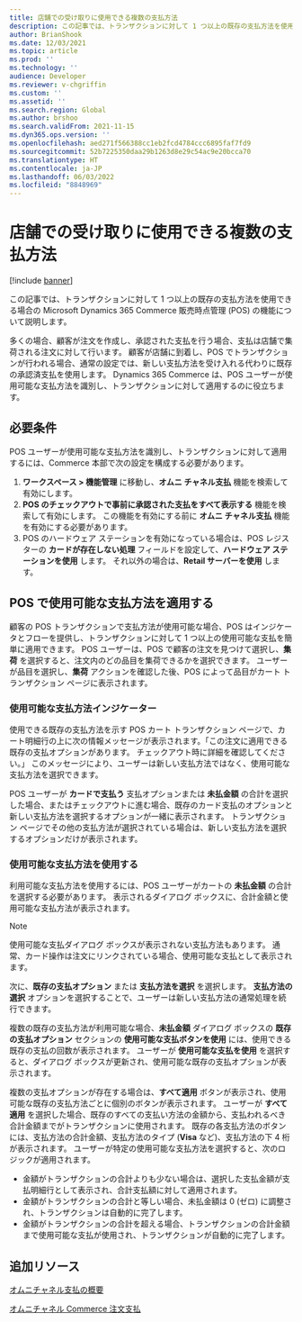 ```yaml
---
title: 店舗での受け取りに使用できる複数の支払方法
description: この記事では、トランザクションに対して 1 つ以上の既存の支払方法を使用できる場合の Microsoft Dynamics 365 Commerce 販売時点管理 (POS) の機能について説明します。
author: BrianShook
ms.date: 12/03/2021
ms.topic: article
ms.prod: ''
ms.technology: ''
audience: Developer
ms.reviewer: v-chgriffin
ms.custom: ''
ms.assetid: ''
ms.search.region: Global
ms.author: brshoo
ms.search.validFrom: 2021-11-15
ms.dyn365.ops.version: ''
ms.openlocfilehash: aed271f566388cc1eb2fcd4784ccc6895faf7fd9
ms.sourcegitcommit: 52b7225350daa29b1263d8e29c54ac9e20bcca70
ms.translationtype: HT
ms.contentlocale: ja-JP
ms.lasthandoff: 06/03/2022
ms.locfileid: "8848969"
---
```

# <a name="multiple-available-payment-methods-for-in-store-pickup"></a>店舗での受け取りに使用できる複数の支払方法

[!include [banner](../includes/banner.md)]

この記事では、トランザクションに対して 1 つ以上の既存の支払方法を使用できる場合の Microsoft Dynamics 365 Commerce 販売時点管理 (POS) の機能について説明します。

多くの場合、顧客が注文を作成し、承認された支払を行う場合、支払は店舗で集荷される注文に対して行います。 顧客が店舗に到着し、POS でトランザクションが行われる場合、通常の設定では、新しい支払方法を受け入れる代わりに既存の承認済支払を使用します。 Dynamics 365 Commerce は、POS ユーザーが使用可能な支払方法を識別し、トランザクションに対して適用するのに役立ちます。

## <a name="prerequisites"></a>必要条件

POS ユーザーが使用可能な支払方法を識別し、トランザクションに対して適用するには、Commerce 本部で次の設定を構成する必要があります。

1. **ワークスペース \> 機能管理** に移動し、**オムニ チャネル支払** 機能を検索して有効にします。
1. **POS のチェックアウトで事前に承認された支払をすべて表示する** 機能を検索して有効にします。 この機能を有効にする前に **オムニ チャネル支払** 機能を有効にする必要があります。
1. POS のハードウェア ステーションを有効になっている場合は、POS レジスターの **カードが存在しない処理** フィールドを設定して、**ハードウェア ステーションを使用** します。 それ以外の場合は、**Retail サーバーを使用** します。

## <a name="apply-available-payment-methods-in-pos"></a>POS で使用可能な支払方法を適用する

顧客の POS トランザクションで支払方法が使用可能な場合、POS はインジケータとフローを提供し、トランザクションに対して 1 つ以上の使用可能な支払を簡単に適用できます。 POS ユーザーは、POS で顧客の注文を見つけて選択し、**集荷** を選択すると、注文内のどの品目を集荷できるかを選択できます。 ユーザーが品目を選択し、**集荷** アクションを確認した後、POS によって品目がカート トランザクション ページに表示されます。

### <a name="available-payment-methods-indicator"></a>使用可能な支払方法インジケーター

使用できる既存の支払方法を示す POS カート トランザクション ページで、カート明細行の上に次の情報メッセージが表示されます。「この注文に適用できる既存の支払オプションがあります。 チェックアウト時に詳細を確認してください。」 このメッセージにより、ユーザーは新しい支払方法ではなく、使用可能な支払方法を選択できます。

POS ユーザーが **カードで支払う** 支払オプションまたは **未払金額** の合計を選択した場合、またはチェックアウトに進む場合、既存のカード支払のオプションと新しい支払方法を選択するオプションが一緒に表示されます。 トランザクション ページでその他の支払方法が選択されている場合は、新しい支払方法を選択するオプションだけが表示されます。

### <a name="use-available-payment-methods"></a>使用可能な支払方法を使用する

利用可能な支払方法を使用するには、POS ユーザーがカートの **未払金額** の合計を選択する必要があります。 表示されるダイアログ ボックスに、合計金額と使用可能な支払方法が表示されます。

> [!NOTE]
> 使用可能な支払ダイアログ ボックスが表示されない支払方法もあります。 通常、カード操作は注文にリンクされている場合、使用可能な支払として表示されます。

次に、**既存の支払オプション** または **支払方法を選択** を選択します。 **支払方法の選択** オプションを選択することで、ユーザーは新しい支払方法の通常処理を続行できます。

複数の既存の支払方法が利用可能な場合、**未払金額** ダイアログ ボックスの **既存の支払オプション** セクションの **使用可能な支払ボタンを使用** には、使用できる既存の支払の回数が表示されます。 ユーザーが **使用可能な支払を使用** を選択すると、ダイアログ ボックスが更新され、使用可能な既存の支払オプションが表示されます。

複数の支払オプションが存在する場合は、**すべて適用** ボタンが表示され、使用可能な既存の支払方法ごとに個別のボタンが表示されます。 ユーザーが **すべて適用** を選択した場合、既存のすべての支払い方法の金額から、支払われるべき合計金額までがトランザクションに使用されます。 既存の各支払方法のボタンには、支払方法の合計金額、支払方法のタイプ (**Visa** など)、支払方法の下 4 桁が表示されます。 ユーザーが特定の使用可能な支払方法を選択すると、次のロジックが適用されます。

- 金額がトランザクションの合計よりも少ない場合は、選択した支払金額が支払明細行として表示され、合計支払額に対して適用されます。
- 金額がトランザクションの合計と等しい場合、未払金額は 0 (ゼロ) に調整され、トランザクションは自動的に完了します。
- 金額がトランザクションの合計を超える場合、トランザクションの合計金額まで使用可能な支払が使用され、トランザクションが自動的に完了します。

## <a name="additional-resources"></a>追加リソース

[オムニチャネル支払の概要](../omni-channel-payments.md)

[オムニチャネル Commerce 注文支払](commerce-payments.md)
